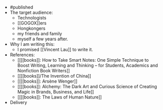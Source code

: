 - #published
- The target audience: 
    - Technologists
    - [[GOGOX]]ers
    - Hongkongers
    - my friends and family
    - myself a few years after.
- Why I am writing this:
    - I promised [[Vincent Lau]] to write it.
- References:
    - [[[[books]]: How to Take Smart Notes: One Simple Technique to Boost Writing, Learning and Thinking – for Students, Academics and Nonfiction Book Writers]]
    - [[[[books]]/The Invention of China]]
    - [[[[books]]: Arsène Wenger]]
    - [[[[books]]: Alchemy: The Dark Art and Curious Science of Creating Magic in Brands, Business, and Life]]
    - [[[[books]]: The Laws of Human Nature]]
- Delivery
